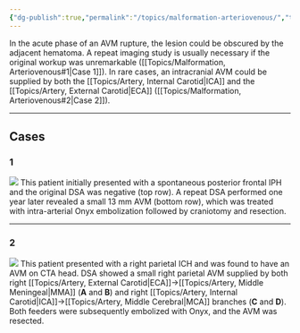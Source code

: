 ```yaml
---
{"dg-publish":true,"permalink":"/topics/malformation-arteriovenous/","tags":["DSA"],"created":"2023-10-11T21:14:56.112-07:00","updated":"2024-05-03T13:13:10.431-07:00"}
---
```



In the acute phase of an AVM rupture, the lesion could be obscured by the adjacent hematoma. A repeat imaging study is usually necessary if the original workup was unremarkable ([[Topics/Malformation, Arteriovenous#1\|Case 1]]). In rare cases, an intracranial AVM could be supplied by both the [[Topics/Artery, Internal Carotid\|ICA]] and the [[Topics/Artery, External Carotid\|ECA]] ([[Topics/Malformation, Arteriovenous#2\|Case 2]]).

---

## Cases

### 1

![](https://i.imgur.com/ETUXDfT.jpg)
This patient initially presented with a spontaneous posterior frontal IPH and the original DSA was negative (top row). A repeat DSA performed one year later revealed a small 13 mm AVM (bottom row), which was treated with intra-arterial Onyx embolization followed by craniotomy and resection.

---

### 2

![](https://i.imgur.com/m5q1kpa.jpg)
This patient presented with a right parietal ICH and was found to have an AVM on CTA head. DSA showed a small right parietal AVM supplied by both right [[Topics/Artery, External Carotid\|ECA]]->[[Topics/Artery, Middle Meningeal\|MMA]] (**A** and **B**) and right [[Topics/Artery, Internal Carotid\|ICA]]->[[Topics/Artery, Middle Cerebral\|MCA]] branches (**C** and **D**). Both feeders were subsequently embolized with Onyx, and the AVM was resected.